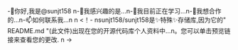 -👋你好,我是@sunjt158 n-👀我感兴趣的是...n-🌱我目前正在学习...n-💞我想合作的️...n-📫如何联系我...n n <！- nsunjt158/sunjt158是✨特殊✨存储库,因为它的" README.md "(此文件)出现在您的开源代码库个人资料中…n。您可以单击预览链接来查看您的更改. n ->
